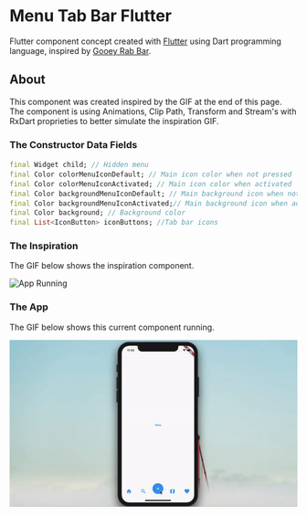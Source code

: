 # Menu Tab Bar Flutter
Flutter component concept created with [Flutter](https://flutter.dev/) using Dart programming language, inspired by [Gooey Rab Bar](https://dribbble.com/shots/6233130-Gooey-Tab-Bar). 

## About
This component was created inspired by the GIF at the end of this page. The component is using Animations, Clip Path, Transform and Stream's with RxDart proprieties to better simulate the inspiration GIF.

### The Constructor Data Fields
````dart
final Widget child; // Hidden menu
final Color colorMenuIconDefault; // Main icon color when not pressed
final Color colorMenuIconActivated; // Main icon color when activated
final Color backgroundMenuIconDefault; // Main background icon when not pressed
final Color backgroundMenuIconActivated;// Main background icon when activated
final Color background; // Background color
final List<IconButton> iconButtons; //Tab bar icons
````
    
### The Inspiration
The GIF below shows the inspiration component.

![App Running](./docs/inspiration.gif)

### The App
The GIF below shows this current component running.

![App Running](./docs/app_running.gif)
